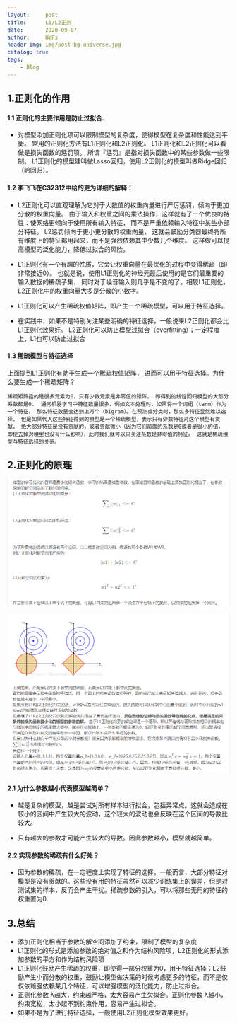 ```yaml
---
layout:     post
title:      L1/L2正则 
date:       2020-09-07
author:     HYFs
header-img: img/post-bg-universe.jpg
catalog: true
tags:
    - Blog
---
```



## 1.正则化的作用

#### 1.1 正则化的主要作用是防止过拟合.
- 对模型添加正则化项可以限制模型的复杂度，使得模型在复杂度和性能达到平衡。
常用的正则化方法有L1正则化和L2正则化。
L1正则化和L2正则化可以看做是损失函数的惩罚项。
所谓『惩罚』是指对损失函数中的某些参数做一些限制。
 L1正则化的模型建叫做Lasso回归，使用L2正则化的模型叫做Ridge回归（岭回归）。
 
#### 1.2 李飞飞在CS2312中给的更为详细的解释：

- L2正则化可以直观理解为它对于大数值的权重向量进行严厉惩罚，倾向于更加分散的权重向量。
  由于输入和权重之间的乘法操作，这样就有了一个优良的特性：使网络更倾向于使用所有输入特征，
  而不是严重依赖输入特征中某些小部分特征。 L2惩罚倾向于更小更分散的权重向量，
  这就会鼓励分类器最终将所有维度上的特征都用起来，而不是强烈依赖其中少数几个维度。
  这样做可以提高模型的泛化能力，降低过拟合的风险。
  
- L1正则化有一个有趣的性质，它会让权重向量在最优化的过程中变得稀疏（即非常接近0）。
  也就是说，使用L1正则化的神经元最后使用的是它们最重要的输入数据的稀疏子集，
  同时对于噪音输入则几乎是不变的了。相较L1正则化，L2正则化中的权重向量大多是分散的小数字。
  
- L1正则化可以产生稀疏权值矩阵，即产生一个稀疏模型，可以用于特征选择。
  
- 在实践中，如果不是特别关注某些明确的特征选择，一般说来L2正则化都会比L1正则化效果好。
  L2正则化可以防止模型过拟合（overfitting）；一定程度上，L1也可以防止过拟合
  
#### 1.3 稀疏模型与特征选择

上面提到L1正则化有助于生成一个稀疏权值矩阵，
进而可以用于特征选择。为什么要生成一个稀疏矩阵？

`稀疏矩阵指的是很多元素为0，只有少数元素是非零值的矩阵，
即得到的线性回归模型的大部分系数都是0. 
通常机器学习中特征数量很多，例如文本处理时，如果将一个词组（term）作为一个特征，
那么特征数量会达到上万个（bigram）。在预测或分类时，那么多特征显然难以选择，
但是如果代入这些特征得到的模型是一个稀疏模型，表示只有少数特征对这个模型有贡献，
绝大部分特征是没有贡献的，或者贡献微小（因为它们前面的系数是0或者是很小的值，
即使去掉对模型也没有什么影响），此时我们就可以只关注系数是非零值的特征。
这就是稀疏模型与特征选择的关系。`

## 2.正则化的原理


![avatar](https://raw.githubusercontent.com/LoveNingBo/LoveNingBo.github.io/master/pictures/L1L2/L1L2_1.png)

![avatar](https://raw.githubusercontent.com/LoveNingBo/LoveNingBo.github.io/master/pictures/L1L2/L1L2_2.png)

#### 2.1  为什么参数越小代表模型越简单？

- 越是复杂的模型，越是尝试对所有样本进行拟合，包括异常点。这就会造成在较小的区间中产生较大的波动，这个较大的波动也会反映在这个区间的导数比较大。

- 只有越大的参数才可能产生较大的导数。因此参数越小，模型就越简单。

#### 2.2  实现参数的稀疏有什么好处？

- 因为参数的稀疏，在一定程度上实现了特征的选择。一般而言，大部分特征对模型是没有贡献的。这些没有用的特征虽然可以减少训练集上的误差，但是对测试集的样本，反而会产生干扰。稀疏参数的引入，可以将那些无用的特征的权重置为0.

## 3.总结
- 添加正则化相当于参数的解空间添加了约束，限制了模型的复杂度
- L1正则化的形式是添加参数的绝对值之和作为结构风险项，L2正则化的形式添加参数的平方和作为结构风险项
- L1正则化鼓励产生稀疏的权重，即使得一部分权重为0，用于特征选择；L2鼓励产生小而分散的权重，鼓励让模型做决策的时候考虑更多的特征，而不是仅仅依赖强依赖某几个特征，可以增强模型的泛化能力，防止过拟合。
- 正则化参数 λ越大，约束越严格，太大容易产生欠拟合。正则化参数 λ越小，约束宽松，太小起不到约束作用，容易产生过拟合。
- 如果不是为了进行特征选择，一般使用L2正则化模型效果更好。